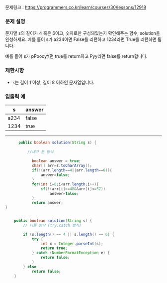 문제링크 : https://programmers.co.kr/learn/courses/30/lessons/12918

### 문제 설명

문자열 s의 길이가 4 혹은 6이고, 숫자로만 구성돼있는지 확인해주는 함수, solution을 완성하세요. 예를 들어 s가 a234이면 False를 리턴하고 1234라면 True를 리턴하면 됩니다.

예를 들어 s가 pPoooyY면 true를 return하고 Pyy라면 false를 return합니다.

### 제한사항

-   `s`는 길이 1 이상, 길이 8 이하인 문자열입니다.

### 입출력 예

| s    | answer |
| ---- | ------ |
| a234 | false  |
| 1234 | true   |



-------------------------------------------------------------------------------------------------------------------------------------------------

```java
	  public boolean solution(String s) {
	
		  //내가 푼 방식
	
	        boolean answer = true;
	        char[] arr=s.toCharArray();
	        if(!(arr.length==4||arr.length==6)){
	            answer=false;
	        }
	        for(int i=0;i<arr.length;i++){ 
	            if(!(arr[i]>=48&&arr[i]<=57))
	                answer=false;
	        }
	        return answer;
}


	public boolean solution(String s) {
		// 다른 방식 (try,catch 방식)

		if (s.length() == 4 || s.length() == 6) {
			try {
				int x = Integer.parseInt(s);
				return true;
			} catch (NumberFormatException e) {
				return false;
			}
		} else
			return false;
	}
```

